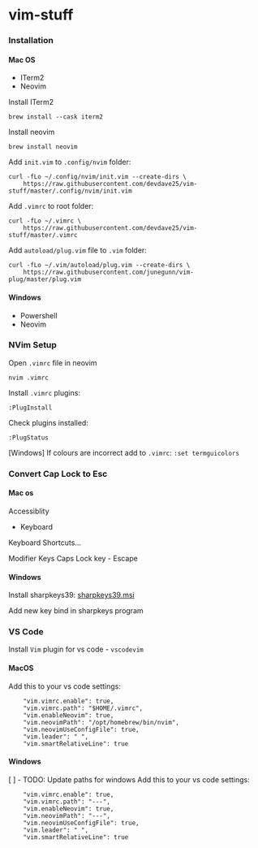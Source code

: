 # vim-stuff

### Installation

#### Mac OS

- ITerm2
- Neovim

Install ITerm2

```
brew install --cask iterm2
```

Install neovim

```
brew install neovim
```

Add `init.vim` to `.config/nvim` folder:

```
curl -fLo ~/.config/nvim/init.vim --create-dirs \
    https://raw.githubusercontent.com/devdave25/vim-stuff/master/.config/nvim/init.vim
```

Add `.vimrc` to root folder:

```
curl -fLo ~/.vimrc \
    https://raw.githubusercontent.com/devdave25/vim-stuff/master/.vimrc
```

Add `autoload/plug.vim` file to `.vim` folder:

```
curl -fLo ~/.vim/autoload/plug.vim --create-dirs \
    https://raw.githubusercontent.com/junegunn/vim-plug/master/plug.vim
```

#### Windows

- Powershell
- Neovim

### NVim Setup

Open `.vimrc` file in neovim

```
nvim .vimrc
```

Install `.vimrc` plugins:

```
:PlugInstall
```

Check plugins installed:

```
:PlugStatus
```

[Windows] If colours are incorrect add to `.vimrc`:
`:set termguicolors`

### Convert Cap Lock to Esc

#### Mac os

Accessiblity

- Keyboard

Keyboard Shortcuts...

Modifier Keys
Caps Lock key - Escape

#### Windows

Install sharpkeys39:
[sharpkeys39.msi](https://www.randyrants.com/sharpkeys39.msi)

Add new key bind in sharpkeys program

### VS Code

Install `Vim` plugin for vs code - `vscodevim`

#### MacOS

Add this to your vs code settings:

```
    "vim.vimrc.enable": true,
    "vim.vimrc.path": "$HOME/.vimrc",
    "vim.enableNeovim": true,
    "vim.neovimPath": "/opt/homebrew/bin/nvim",
    "vim.neovimUseConfigFile": true,
    "vim.leader": " ",
    "vim.smartRelativeLine": true
```

#### Windows

[ ] - TODO: Update paths for windows
Add this to your vs code settings:

```
    "vim.vimrc.enable": true,
    "vim.vimrc.path": "---",
    "vim.enableNeovim": true,
    "vim.neovimPath": "---",
    "vim.neovimUseConfigFile": true,
    "vim.leader": " ",
    "vim.smartRelativeLine": true
```

